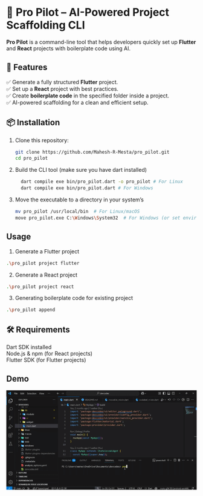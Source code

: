 # 🚀 Pro Pilot – AI-Powered Project Scaffolding CLI  

**Pro Pilot** is a command-line tool that helps developers quickly set up **Flutter** and **React** projects with boilerplate code using AI.  

## 📌 Features  
✅ Generate a fully structured **Flutter** project.  
✅ Set up a **React** project with best practices.  
✅ Create **boilerplate code** in the specified folder inside a project.  
✅ AI-powered scaffolding for a clean and efficient setup.  

## 📦 Installation  
1. Clone this repository:

   ```sh
   git clone https://github.com/Mahesh-R-Mesta/pro_pilot.git
   cd pro_pilot

2. Build the CLI tool (make sure you have dart installed)
   ```sh
     dart compile exe bin/pro_pilot.dart -o pro_pilot # For Linux
     dart compile exe bin/pro_pilot.dart # For Windows
   ```
   
3. Move the executable to a directory in your system’s
   ```sh
   mv pro_pilot /usr/local/bin  # For Linux/macOS
   move pro_pilot.exe C:\Windows\System32  # For Windows (or set environment path)
   ```

## Usage 
   1. Generate a Flutter project
   ```sh
   .\pro_pilot project flutter
   ```
  2. Generate a React project
   ```sh
   .\pro_pilot project react
   ```
  3. Generating boilerplate code for existing project
   ```sh
   .\pro_pilot append
   ```

## 🛠️ Requirements
Dart SDK installed<br/>
Node.js & npm (for React projects)<br/>
Flutter SDK (for Flutter projects)<br/>

## Demo
![demo image](https://github.com/Mahesh-R-Mesta/pro_pilot_cli/blob/master/workdemo.gif)
